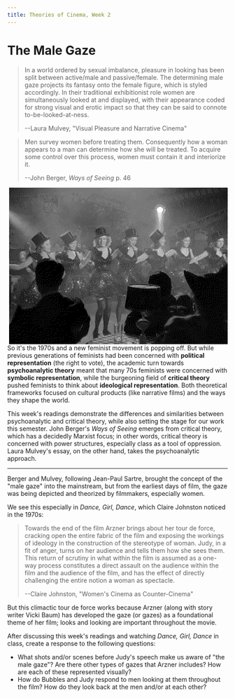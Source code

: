 ```yaml
---
title: Theories of Cinema, Week 2
---
```


# The Male Gaze

> In a world ordered by sexual imbalance, pleasure in looking has been split between active/male and passive/female. The determining male gaze projects its fantasy onto the female figure, which is styled accordingly. In their traditional exhibitionist role women are simultaneously looked at and displayed, with their appearance coded for strong visual and erotic impact so that they can be said to connote to-be-looked-at-ness.
>
> --Laura Mulvey, "Visual Pleasure and Narrative Cinema"

> Men survey women before treating them. Consequently how a woman appears to a man can determine how she will be treated. To acquire some control over this process, women must contain it and interiorize it.
>
> --John Berger, *Ways of Seeing* p. 46

<img src="/dance.png" alt="A line of chorus girls on stage in front of an audience of men, from the film Dance Girl Dance." caption="Dance, Girl, Dance, 1940." style="float:right">

So it's the 1970s and a new feminist movement is popping off. But while previous generations of feminists had been concerned with **political representation** (the right to vote), the academic turn towards **psychoanalytic theory** meant that many 70s feminists were concerned with **symbolic representation**, while the burgeoning field of **critical theory** pushed feminists to think about **ideological representation**. Both theoretical frameworks focused on cultural products (like narrative films) and the ways they shape the world.

This week's readings demonstrate the differences and similarities between psychoanalytic and critical theory, while also setting the stage for our work this semester. John Berger's *Ways of Seeing* emerges from critical theory, which has a decidedly Marxist focus; in other words, critical theory is concerned with power structures, especially class as a tool of oppression. Laura Mulvey's essay, on the other hand, takes the psychoanalytic approach.

***

Berger and Mulvey, following Jean-Paul Sartre, brought the concept of the "male gaze" into the mainstream, but from the earliest days of film, the gaze was being depicted and theorized by filmmakers, especially women.

We see this especially in *Dance, Girl, Dance*, which Claire Johnston noticed in the 1970s:

> Towards the end of the film Arzner brings about her tour de force, cracking open the entire fabric of the film and exposing the workings of ideology in the construction of the stereotype of woman. Judy, in a fit of anger, turns on her audience and tells them how she sees them. This return of scrutiny in what within the film is assumed as a one-way process constitutes a direct assault on the audience within the film and the audience of the film, and has the effect of directly challenging the entire notion a woman as spectacle.
>
> --Claire Johnston, "Women's Cinema as Counter-Cinema"

But this climactic tour de force works because Arzner (along with story writer Vicki Baum) has developed the gaze (or gazes) as a foundational theme of her film; looks and looking are important throughout the movie.

After discussing this week's readings and watching *Dance, Girl, Dance* in class, create a response to the following questions:

- What shots and/or scenes before Judy's speech make us aware of "the male gaze"? Are there other types of gazes that Arzner includes? How are each of these represented visually?
- How do Bubbles and Judy respond to men looking at them throughout the film? How do they look back at the men and/or at each other?